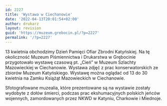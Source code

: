 ```yaml
---
id: 2227
title: 'Wystawa w Ciechanowie'
date: '2022-04-13T20:01:54+02:00'
author: drukarz
layout: revision
guid: 'https://muzeum.grebocin.pl/?p=2227'
permalink: '/?p=2227'
---
```


<span class="d2edcug0 hpfvmrgz qv66sw1b c1et5uql oi732d6d ik7dh3pa ht8s03o8 a8c37x1j fe6kdd0r mau55g9w c8b282yb keod5gw0 nxhoafnm aigsh9s9 d3f4x2em iv3no6db jq4qci2q a3bd9o3v b1v8xokw oo9gr5id" dir="auto">13 kwietnia obchodzimy Dzień Pamięci Ofiar Zbrodni Katyńskiej. Na tę okoliczność <span class="nc684nl6">Muzeum Piśmiennictwa i Drukarstwa w Grębocinie</span> przygotowało wystawę czasową pt. „Cień” w <span class="nc684nl6">Muzeum Szlachty Mazowieckiej w Ciechanowie</span>. Wystawa zdjęć z prac konserwatorskich ze zbiorów Muzeum Katyńskiego. Wystawę można oglądać od 13 do 30 kwietnia na Zamku Książąt Mazowieckich w Ciechanowie.</span>

Sfotografowane muzealia, które prezentowane są na wystawie zostały wydobyte z dołów śmierci, podczas prac ekshumacyjnych polskich jeńców wojennych, zamordowanych przez NKWD w Katyniu, Charkowie i Miednoje.